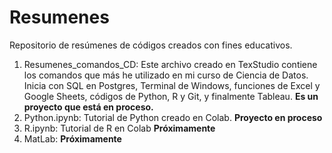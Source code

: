# Resumenes
Repositorio de resúmenes de códigos creados con fines educativos.

1. Resumenes_comandos_CD: Este archivo creado en TexStudio contiene los comandos que más he utilizado en mi curso de Ciencia de Datos. Inicia con SQL en Postgres, Terminal de Windows, funciones de Excel y Google Sheets, códigos de Python, R y Git, y finalmente Tableau. **Es un proyecto que está en proceso.**
2. Python.ipynb: Tutorial de Python creado en Colab. **Proyecto en proceso**
3. R.ipynb: Tutorial de R en Colab **Próximamente**
4. MatLab: **Próximamente**
